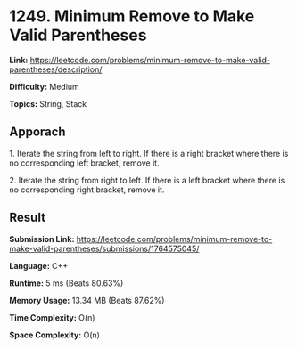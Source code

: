 # 1249. Minimum Remove to Make Valid Parentheses

**Link:** https://leetcode.com/problems/minimum-remove-to-make-valid-parentheses/description/

**Difficulty:** Medium

**Topics:** String, Stack


## Apporach

1\. Iterate the string from left to right. If there is a right bracket where there is no corresponding left bracket, remove it.

2\. Iterate the string from right to left. If there is a left bracket where there is no corresponding right bracket, remove it.


## Result

**Submission Link:** https://leetcode.com/problems/minimum-remove-to-make-valid-parentheses/submissions/1764575045/

**Language:** C++

**Runtime:** 5 ms (Beats 80.63%)

**Memory Usage:** 13.34 MB (Beats 87.62%)

**Time Complexity:** O(n)

**Space Complexity:** O(n)
